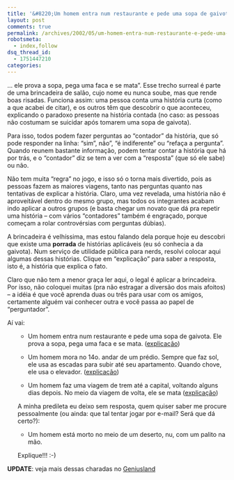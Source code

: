```yaml
---
title: '&#8220;Um homem entra num restaurante e pede uma sopa de gaivota&#8230;&#8221;'
layout: post
comments: true
permalink: /archives/2002/05/um-homem-entra-num-restaurante-e-pede-uma-sopa-de-gaivota.html
robotsmeta:
  - index,follow
dsq_thread_id:
  - 1751447210
categories:
---
```

&#8230; ele prova a sopa, pega uma faca e se mata&#8221;. Esse trecho surreal é parte de uma brincadeira de salão, cujo nome eu nunca soube, mas que rende boas risadas. Funciona assim: uma pessoa conta uma história curta (como a que acabei de citar), e os outros têm que descobrir o que aconteceu, explicando o paradoxo presente na história contada (no caso: as pessoas não costumam se suicidar após tomarem uma sopa de gaivota).

Para isso, todos podem fazer perguntas ao &#8220;contador&#8221; da história, que só pode responder na linha: &#8220;sim&#8221;, não&#8221;, &#8220;é indiferente&#8221; ou &#8220;refaça a pergunta&#8221;. Quando reunem bastante informação, podem tentar contar a história que há por trás, e o &#8220;contador&#8221; diz se tem a ver com a &#8220;resposta&#8221; (que só ele sabe) ou não.

Não tem muita &#8220;regra&#8221; no jogo, e isso só o torna mais divertido, pois as pessoas fazem as maiores viagens, tanto nas perguntas quanto nas tentativas de explicar a história. Claro, uma vez revelada, uma história não é aproveitável dentro do mesmo grupo, mas todos os integrantes acabam indo aplicar a outros grupos (e basta chegar um novato que dá pra repetir uma história &#8211; com vários &#8220;contadores&#8221; também é engraçado, porque começam a rolar controvérsias com perguntas dúbias).

A brincadeira é velhíssima, mas estou falando dela porque hoje eu descobri que existe uma **porrada** de histórias aplicáveis (eu só conhecia a da gaivota). Num serviço de utilidade pública para nerds, resolvi colocar aqui algumas dessas histórias. Clique em &#8220;explicação&#8221; para saber a resposta, isto é, a história que explica o fato.

Claro que não tem a menor graça ler aqui, o legal é aplicar a brincadeira. Por isso, não coloquei muitas (pra não estragar a diversão dos mais afoitos) &#8211; a idéia é que você aprenda duas ou três para usar com os amigos, certamente alguém vai conhecer outra e você passa ao papel de &#8220;perguntador&#8221;.

Aí vai:<ul class=mensagem>

*   Um homem entra num restaurante e pede uma sopa de gaivota. Ele prova a sopa, pega uma faca e se mata. (<a href="#" onclick="alert('O homem estava num cruzeiro com sua mulher, quando uma explosão afundou o navio e o cegou. Ele foi resgatado por um grupo num bote. O grupo afirmava que sua mulher havia falecido. Eles ficaram com fome, e tudo o que tinham pra comer era o cadáver da mulher. Como o homem estava cego, disseram a ele que o que comiam era uma sopa de gaivota. Em terra firme, ele foi ao restaurante, e, ao provar a verdadeira sopa de gaivota, deduziu o ocorrido e suicidou-se.')">explicação</a>)
*   Um homem mora no 14o. andar de um prédio. Sempre que faz sol, ele usa as escadas para subir até seu apartamento. Quando chove, ele usa o elevador. (<a href="#" onclick="alert('O homem era um anão, e não alcançava os botões do elevador. Em dias chuvosos, ele lembrava de trazer o guarda-chuva quando saía, e usava-o para apertar os botões. Em dias de sol, era obrigado a usar a escada.')">explicação</a>)
*   Um homem faz uma viagem de trem até a capital, voltando alguns dias depois. No meio da viagem de volta, ele se mata (<a href="#" onclick="alert('O homem era cego. Ele foi à cidade fazer uma cirurgia pra curar a cegueira. Na viagem de volta, ele passou por um túnel longo, e pensou que estava cego novamente, ficou revoltado e se matou.')">explicação</a>)</ul>
A minha predileta eu deixo sem resposta, quem quiser saber me procure pessoalmente (ou ainda: que tal tentar jogar por e-mail? Será que dá certo?):<ul class=mensagem>

*   Um homem está morto no meio de um deserto, nu, com um palito na mão.</ul>
Explique!!! :-)

**UPDATE**: veja mais dessas charadas no [Geniusland][1]

 [1]: http://geniusbr.tripod.com/enigmas.html